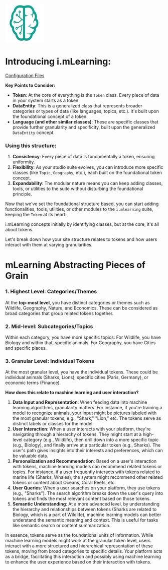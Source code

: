<img src="./_._.svg" alt="SVG Image" width="123" height="123" style="width123px; height:123px;">

# Introducing i.mLearning: 

[Configuration Files](./src/config/readme.md)

**Key Points to Consider:**

- **Token**: At the core of everything is the `Token` class. Every piece of data in your system starts as a token.
- **DataEntity**: This is a generalized class that represents broader categories or types of data (like languages, topics, etc.). It's built upon the foundational concept of a token.
- **Language (and other similar classes)**: These are specific classes that provide further granularity and specificity, built upon the generalized `DataEntity` concept.

### Using this structure:

1. **Consistency**: Every piece of data is fundamentally a token, ensuring uniformity.
2. **Flexibility**: As your studio suite evolves, you can introduce more specific classes (like `Topic`, `Geography`, etc.), each built on the foundational token concept.
3. **Expandability**: The modular nature means you can keep adding classes, tools, or utilities to the suite without disturbing the foundational principle.

Now that we've set the foundational structure based, you can start adding functionalities, tools, utilities, or other modules to the `i.mlearning` suite, keeping the `Token` at its heart.

i.mLearning concepts initially by identifying classes, but at the core, it's all about tokens.

Let's break down how your site structure relates to tokens and how users interact with them at varying granularities.

# mLearning **Abstracting Pieces of Grain**



### 1. **Highest Level: Categories/Themes**

At the **top-most level**, you have distinct categories or themes such as Wildlife, Geography, Nature, and Economics. These can be considered as broad categories that group related tokens together.

### 2. **Mid-level: Subcategories/Topics**

Within each category, you have more specific topics: For Wildlife, you have Biology and within that, specific animals. For Geography, you have Cities and specific places.

### 3. **Granular Level: Individual Tokens**

At the most granular level, you have the individual tokens. These could be individual animals (Sharks, Lions), specific cities (Paris, Germany), or economic terms (Finance).

**How does this relate to machine learning and user interaction?**

1. **Data Input and Representation**: When feeding data into machine learning algorithms, granularity matters. For instance, if you're training a model to recognize animals, your input might be pictures labeled with the most granular tokens, e.g., "Shark," "Lion," etc. The tokens serve as distinct labels or classes for the model.
2. **User Interaction**: When a user interacts with your platform, they're navigating through a hierarchy of tokens. They might start at a high-level category (e.g., Wildlife), then drill down into a more specific topic (e.g., Biology), and finally arrive at a particular token (e.g., Sharks). The user's path gives insights into their interests and preferences, which can be valuable data.
3. **Personalization and Recommendation**: Based on a user's interaction with tokens, machine learning models can recommend related tokens or topics. For instance, if a user frequently interacts with tokens related to marine life (Sharks, Whales), the system might recommend other related tokens or content about Oceans, Coral Reefs, etc.
4. **User Queries**: When a user searches on your platform, they use tokens (e.g., "Sharks"). The search algorithm breaks down the user's query into tokens and finds the most relevant content based on those tokens.
5. **Semantic Understanding**: At a more advanced level, by understanding the hierarchy and relationships between tokens (Sharks are related to Biology, which is a part of Wildlife), machine learning models can better understand the semantic meaning and context. This is useful for tasks like semantic search or content summarization.

In essence, tokens serve as the foundational units of information. While machine learning models might work at the granular token level, users interact with a more structured and hierarchical representation of these tokens, moving from broad categories to specific details. Your platform acts as a bridge, facilitating this interaction and possibly using machine learning to enhance the user experience based on their interaction with tokens.